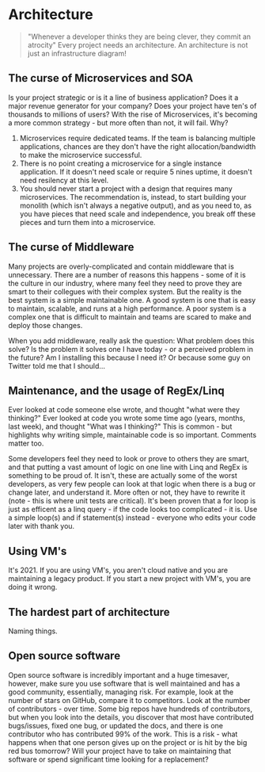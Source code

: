 # Architecture

> "Whenever a developer thinks they are being clever, they commit an atrocity"
Every project needs an architecture. An architecture is not just an infrastructure diagram!

## The curse of Microservices and SOA
Is your project strategic or is it a line of business application? Does it a major revenue generator for your company? Does your project have ten's of thousands to millions of users? With the rise of Microservices, it's becoming a more common strategy - but more often than not, it will fail. Why?
1. Microservices require dedicated teams. If the team is balancing multiple applications, chances are they don't have the right allocation/bandwidth to make the microservice successful.
2. There is no point creating a microservice for a single instance application. If it doesn't need scale or require 5 nines uptime, it doesn't need resilency at this level. 
3. You should never start a project with a design that requires many microservices. The recommendation is, instead, to start building your monolith (which isn't always a negative output), and as you need to, as you have pieces that need scale and independence, you break off these pieces and turn them into a microservice.

## The curse of Middleware
Many projects are overly-complicated and contain middleware that is unnecessary. There are a number of reasons this happens - some of it is the culture in our industry, where many feel they need to prove they are smart to their collegues with their complex system. But the reality is the best system is a simple maintainable one. A good system is one that is easy to maintain, scalable, and runs at a high performance. A poor system is a complex one that is difficult to maintain and teams are scared to make and deploy those changes.

When you add middleware, really ask the question: What problem does this solve? Is the problem it solves one I have today - or a perceived problem in the future? Am I installing this because I need it? Or because some guy on Twitter told me that I should...

## Maintenance, and the usage of RegEx/Linq
Ever looked at code someone else wrote, and thought "what were they thinking?" Ever looked at code you wrote some time ago (years, months, last week), and thought "What was I thinking?" This is common - but highlights why writing simple, maintainable code is so important. Comments matter too.

Some developers feel they need to look or prove to others they are smart, and that putting a vast amount of logic on one line with Linq and RegEx is something to be proud of. It isn't, these are actually some of the worst developers, as very few people can look at that logic when there is a bug or change later, and understand it. More often or not, they have to rewrite it (note - this is where unit tests are critical). It's been proven that a for loop is just as efficent as a linq query - if the code looks too complicated - it is. Use a simple loop(s) and if statement(s) instead - everyone who edits your code later with thank you.

## Using VM's
It's 2021. If you are using VM's, you aren't cloud native and you are maintaining a legacy product. If you start a new project with VM's, you are doing it wrong. 

## The hardest part of architecture
Naming things. 

## Open source software

Open source software is incredibly important and a huge timesaver, however, make sure you use software that is well maintained and has a good community, essentially, managing risk. For example, look at the number of stars on GitHub, compare it to competitors. Look at the number of contributors - over time. Some big repos have hundreds of contributors, but when you look into the details, you discover that most have contributed bugs/issues, fixed one bug, or updated the docs, and there is one contributor who has contributed 99% of the work. This is a risk - what happens when that one person gives up on the project or is hit by the big red bus tomorrow? Will your project have to take on maintaining that software or spend significant time looking for a replacement?
